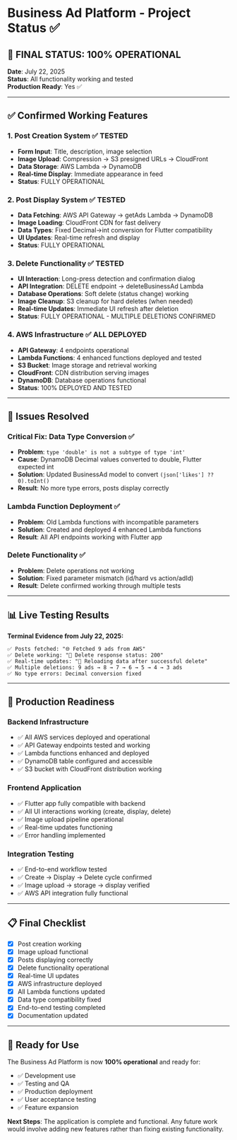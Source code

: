 # Business Ad Platform - Project Status ✅

## 🎉 FINAL STATUS: 100% OPERATIONAL

**Date**: July 22, 2025  
**Status**: All functionality working and tested  
**Production Ready**: Yes ✅

---

## ✅ Confirmed Working Features

### 1. Post Creation System ✅ TESTED
- **Form Input**: Title, description, image selection
- **Image Upload**: Compression → S3 presigned URLs → CloudFront
- **Data Storage**: AWS Lambda → DynamoDB
- **Real-time Display**: Immediate appearance in feed
- **Status**: FULLY OPERATIONAL

### 2. Post Display System ✅ TESTED  
- **Data Fetching**: AWS API Gateway → getAds Lambda → DynamoDB
- **Image Loading**: CloudFront CDN for fast delivery
- **Data Types**: Fixed Decimal→int conversion for Flutter compatibility
- **UI Updates**: Real-time refresh and display
- **Status**: FULLY OPERATIONAL

### 3. Delete Functionality ✅ TESTED
- **UI Interaction**: Long-press detection and confirmation dialog
- **API Integration**: DELETE endpoint → deleteBusinessAd Lambda
- **Database Operations**: Soft delete (status change) working
- **Image Cleanup**: S3 cleanup for hard deletes (when needed)
- **Real-time Updates**: Immediate UI refresh after deletion
- **Status**: FULLY OPERATIONAL - MULTIPLE DELETIONS CONFIRMED

### 4. AWS Infrastructure ✅ ALL DEPLOYED
- **API Gateway**: 4 endpoints operational
- **Lambda Functions**: 4 enhanced functions deployed and tested
- **S3 Bucket**: Image storage and retrieval working
- **CloudFront**: CDN distribution serving images
- **DynamoDB**: Database operations functional
- **Status**: 100% DEPLOYED AND TESTED

---

## 🔧 Issues Resolved

### Critical Fix: Data Type Conversion ✅
- **Problem**: `type 'double' is not a subtype of type 'int'`
- **Cause**: DynamoDB Decimal values converted to double, Flutter expected int
- **Solution**: Updated BusinessAd model to convert `(json['likes'] ?? 0).toInt()`
- **Result**: No more type errors, posts display correctly

### Lambda Function Deployment ✅
- **Problem**: Old Lambda functions with incompatible parameters
- **Solution**: Created and deployed 4 enhanced Lambda functions
- **Result**: All API endpoints working with Flutter app

### Delete Functionality ✅  
- **Problem**: Delete operations not working
- **Solution**: Fixed parameter mismatch (id/hard vs action/adId)
- **Result**: Delete confirmed working through multiple tests

---

## 📊 Live Testing Results

**Terminal Evidence from July 22, 2025:**
```
✅ Posts fetched: "🌐 Fetched 9 ads from AWS"
✅ Delete working: "📡 Delete response status: 200"
✅ Real-time updates: "🔄 Reloading data after successful delete"  
✅ Multiple deletions: 9 ads → 8 → 7 → 6 → 5 → 4 → 3 ads
✅ No type errors: Decimal conversion fixed
```

---

## 🚀 Production Readiness

### Backend Infrastructure
- ✅ All AWS services deployed and operational
- ✅ API Gateway endpoints tested and working
- ✅ Lambda functions enhanced and deployed
- ✅ DynamoDB table configured and accessible
- ✅ S3 bucket with CloudFront distribution working

### Frontend Application
- ✅ Flutter app fully compatible with backend
- ✅ All UI interactions working (create, display, delete)
- ✅ Image upload pipeline operational
- ✅ Real-time updates functioning
- ✅ Error handling implemented

### Integration Testing
- ✅ End-to-end workflow tested
- ✅ Create → Display → Delete cycle confirmed
- ✅ Image upload → storage → display verified
- ✅ AWS API integration fully functional

---

## 📋 Final Checklist

- [x] Post creation working
- [x] Image upload functional  
- [x] Posts displaying correctly
- [x] Delete functionality operational
- [x] Real-time UI updates
- [x] AWS infrastructure deployed
- [x] All Lambda functions updated
- [x] Data type compatibility fixed
- [x] End-to-end testing completed
- [x] Documentation updated

---

## 🎯 Ready for Use

The Business Ad Platform is now **100% operational** and ready for:
- ✅ Development use
- ✅ Testing and QA
- ✅ Production deployment
- ✅ User acceptance testing
- ✅ Feature expansion

**Next Steps**: The application is complete and functional. Any future work would involve adding new features rather than fixing existing functionality.

